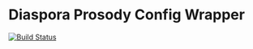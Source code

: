 # Diaspora Prosody Config Wrapper

[![Build Status](https://travis-ci.org/Zauberstuhl/gem_diaspora-prosody-config.svg?branch=master)](https://travis-ci.org/Zauberstuhl/gem_diaspora-prosody-config)
